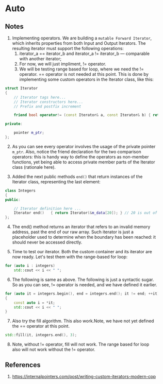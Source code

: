 # Auto

## Notes

1. Implementing operators. We are building a `mutable Forward Iterator`, which inherits properties from both Input and Output Iterators. The resulting iterator must support the following operations:
    1.  iterator_a == iterator_b and iterator_a != iterator_b — comparable with another iterator;
    2.  For now, we will just impliment, != operator. 
    3.  We will be testing range based for loop, where we need the != operator. == operator is not needed at this point. 
This is done by implementing some custom operators in the Iterator class, like this:

```cpp
struct Iterator 
{
    // Iterator tags here...
    // Iterator constructors here...
    // Prefix and postfix increment

    friend bool operator!= (const Iterator& a, const Iterator& b) { return a.m_ptr != b.m_ptr; };     

private:

    pointer m_ptr;
};
```

2. As you can see every operator involves the usage of the private pointer `m_ptr`. Also, notice the friend declaration for the two comparison operators: this is handy way to define the operators as non-member functions, yet being able to access private member parts of the Iterator class (rationale here).

3. Added the next public methods `end()` that return instances of the Iterator class, representing the last element:

```cpp
class Integers
{
public:

    // Iterator definition here ...
    Iterator end()   { return Iterator(&m_data[20]); } // 20 is out of bounds
};
```

4.  The end() method returns an iterator that refers to an invalid memory address, past the end of our raw array. Such iterator is just a placeholder used to determine when the boundary has been reached: it should never be accessed directly.

5.  Time to test our iterator. Both the custom container and its iterator are now ready. Let's test them with the range-based for loop:

```cpp
for (auto i : integers)
    std::cout << i << " ";
```

6. The following is same as above. The following is just a syntactic sugar. So as you can see, != operator is needed, and we have defined it earlier.

```cpp
for (auto it = integers.begin(), end = integers.end(); it != end; ++it)
{
    const auto i = *it;
    std::cout << i << " ";
}
```

7. Also try the fill algorithm. This also work.Note, we have not yet defined the == operator at this point. 

```cpp
std::fill(it, integers.end(), 3);
```

8. Note, without != operator, fill will not work. The range based for loop also will not work without the != operator.

## References

1. https://internalpointers.com/post/writing-custom-iterators-modern-cpp


